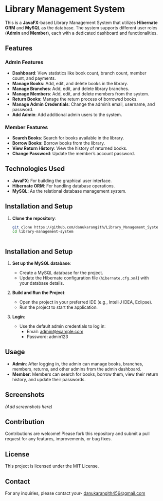 # **Library Management System**

This is a **JavaFX**-based Library Management System that utilizes **Hibernate ORM** and **MySQL** as the database. The system supports different user roles (**Admin** and **Member**), each with a dedicated dashboard and functionalities.

## **Features**

### **Admin Features**
- **Dashboard**: View statistics like book count, branch count, member count, and payments.
- **Manage Books**: Add, edit, and delete books in the library.
- **Manage Branches**: Add, edit, and delete library branches.
- **Manage Members**: Add, edit, and delete members from the system.
- **Return Books**: Manage the return process of borrowed books.
- **Manage Admin Credentials**: Change the admin’s email, username, and password.
- **Add Admin**: Add additional admin users to the system.

### **Member Features**
- **Search Books**: Search for books available in the library.
- **Borrow Books**: Borrow books from the library.
- **View Return History**: View the history of returned books.
- **Change Password**: Update the member’s account password.

## **Technologies Used**

- **JavaFX**: For building the graphical user interface.
- **Hibernate ORM**: For handling database operations.
- **MySQL**: As the relational database management system.

## **Installation and Setup**

1. **Clone the repository**:
   ```sh
   git clone https://github.com/danukarangith/Library_Management_System.git
   cd library-management-system
 

## **Installation and Setup**

1. **Set up the MySQL database**:
   - Create a MySQL database for the project.
   - Update the Hibernate configuration file (`hibernate.cfg.xml`) with your database details.

2. **Build and Run the Project**:
   - Open the project in your preferred IDE (e.g., IntelliJ IDEA, Eclipse).
   - Run the project to start the application.

3. **Login**:
   - Use the default admin credentials to log in:
     - Email: admin@example.com
     - Password: admin123

## **Usage**

- **Admin**: After logging in, the admin can manage books, branches, members, returns, and other admins from the admin dashboard.
- **Member**: Members can search for books, borrow them, view their return history, and update their passwords.

## **Screenshots**

*(Add screenshots here)*

## **Contribution**

Contributions are welcome! Please fork this repository and submit a pull request for any features, improvements, or bug fixes.

## **License**

This project is licensed under the MIT License.

## **Contact**

For any inquiries, please contact your- danukarangith456@gmail.com

